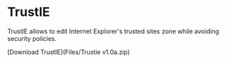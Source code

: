 # TrustIE

TrustIE allows to edit Internet Explorer's trusted sites zone while avoiding security policies.

[Download TrustIE](Files/Trustie v1.0a.zip)
